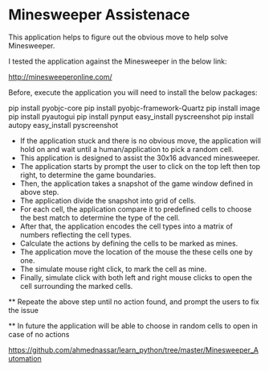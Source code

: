 # Minesweeper Assistenace

This application helps to figure out the obvious move to help solve Minesweeper.

I tested the application against the Minesweeper in the below link:

http://minesweeperonline.com/


Before, execute the application you will need to install the below packages:

pip install pyobjc-core
pip install pyobjc-framework-Quartz
pip install image
pip install pyautogui
pip install pynput
easy_install pyscreenshot
pip install autopy
easy_install pyscreenshot

* If the application stuck and there is no obvious move, the application will hold on
and wait until a human/application to pick a random cell. 
* This application is designed to assist the 30x16 advanced minesweeper.
* The application starts by prompt the user to click on the top left then top right, to determine the game boundaries.
* Then, the application takes a snapshot of the game window defined in above step.
* The application divide the snapshot into grid of cells.
* For each cell, the application compare it to predefined cells to choose the best match to determine the type of the cell.
* After that, the application encodes the cell types into a matrix of numbers reflecting the cell types.
* Calculate the actions by defining the cells to be marked as mines.
* The application move the location of the mouse the these cells one by one.
* The simulate mouse right click, to mark the cell as mine.
* Finally, simulate click with both left and right mouse clicks to open the cell surrounding the marked cells.

** Repeate the above step until no action found, and prompt the users to fix the issue

** In future the application will be able to choose in random cells to open in case of no actions

https://github.com/ahmednassar/learn_python/tree/master/Minesweeper_Automation